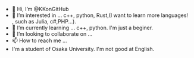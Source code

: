 - 👋 Hi, I’m @KKonGitHub
- 👀 I’m interested in ... c++, python, Rust,(I want to learn more languages! , such as Julia, c#,PHP...).
- 🌱 I’m currently learning ... c++, python. I'm just a beginer.
- 💞️ I’m looking to collaborate on ...
- 📫 How to reach me ...
- I'm a student of Osaka University. I'm not good at English.

<!---
KKonGitHub/KKonGitHub is a ✨ special ✨ repository because its `README.md` (this file) appears on your GitHub profile.
You can click the Preview link to take a look at your changes.
--->
